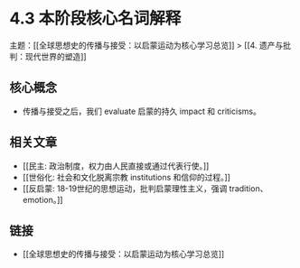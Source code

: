 # 4.3 本阶段核心名词解释

主题：[[全球思想史的传播与接受：以启蒙运动为核心学习总览]] > [[4. 遗产与批判：现代世界的塑造]]

## 核心概念

- 传播与接受之后，我们 evaluate 启蒙的持久 impact 和 criticisms。

## 相关文章

- [[民主: 政治制度，权力由人民直接或通过代表行使。]]
- [[世俗化: 社会和文化脱离宗教 institutions 和信仰的过程。]]
- [[反启蒙: 18-19世纪的思想运动，批判启蒙理性主义，强调 tradition、 emotion。]]

## 链接

- [[全球思想史的传播与接受：以启蒙运动为核心学习总览]]

